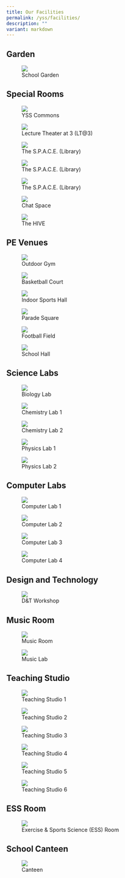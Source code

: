```yaml
---
title: Our Facilities
permalink: /yss/facilities/
description: ""
variant: markdown
---
```

## Garden

<figure><img src="/images/YSS/Garden.jpg"><figcaption>School Garden</figcaption></figure> 

## Special Rooms

<figure><img src="/images/YSS/YSS_Commons.jpg"><figcaption>YSS Commons</figcaption></figure>

<figure><img src="/images/YSS/LT@3.png"><figcaption>Lecture Theater at 3 (LT@3)</figcaption></figure> 

<figure><img src="/images/YSS/Library.png"><figcaption>The S.P.A.C.E. (Library)</figcaption></figure> 

<figure><img src="/images/IP/ICT/Photo_2-Online-Self-Directed-Learning.jpg"><figcaption>The S.P.A.C.E. (Library)</figcaption></figure> 

<figure><img src="/images/YSS/library1.jpeg"><figcaption>The S.P.A.C.E. (Library)</figcaption></figure> 

<figure><img src="/images/YSS/chat_space.png"><figcaption>Chat Space</figcaption></figure> 

<figure><img src="/images/YSS/the%20hive.jpeg"><figcaption>The HIVE</figcaption></figure> 
 

## PE Venues

<figure><img src="/images/YSS/Outdoor_Gym.jpg"><figcaption>Outdoor Gym</figcaption></figure>

<figure><img src="/images/YSS/basketball_court.jpeg"><figcaption>Basketball Court</figcaption></figure>

<figure><img src="/images/YSS/indoor%20sports%20hall.jpg"><figcaption>Indoor Sports Hall</figcaption></figure> 

<figure><img src="/images/YSS/paradesquare1.jpeg"><figcaption>Parade Square</figcaption></figure> 

<figure><img src="/images/YSS/football_field-2.jpg"><figcaption>Football Field</figcaption></figure>

<figure><img src="/images/YSS/SchoolHall.png"><figcaption>School Hall</figcaption></figure> 


## Science Labs

<figure><img src="/images/YSS/biolab-1.jpeg"><figcaption>Biology Lab</figcaption></figure> 

<figure><img src="/images/YSS/chem-lab-1.jpeg"><figcaption>Chemistry Lab 1</figcaption></figure> 

<figure><img src="/images/YSS/chem-lab-2.jpeg"><figcaption>Chemistry Lab 2</figcaption></figure> 

<figure><img src="/images/YSS/Phy_Lab-1.jpeg"><figcaption>Physics Lab 1</figcaption></figure> 

<figure><img src="/images/YSS/Phy_Lab-2.jpeg"><figcaption>Physics Lab 2</figcaption></figure> 

## Computer Labs

<figure><img src="/images/YSS/com%20lab%201.jpg"><figcaption>Computer Lab 1</figcaption></figure> 

<figure><img src="/images/YSS/comlab2.jpeg"><figcaption>Computer Lab 2</figcaption></figure> 

<figure><img src="/images/IP/ICT/Nearpod%20Training.jpeg"><figcaption>Computer Lab 3</figcaption></figure> 


<figure><img src="/images/YSS/com%20lab%204.jpg"><figcaption>Computer Lab 4</figcaption></figure> 

## Design and Technology

<figure><img src="/images/YSS/DnTWorkshop.jpeg"><figcaption>D&amp;T Workshop</figcaption></figure> 


## Music Room

<figure><img src="/images/YSS/Music_Room.jpg"><figcaption>Music Room</figcaption></figure>

<figure><img src="/images/YSS/musiclab.jpg"><figcaption>Music Lab</figcaption></figure> 

## Teaching Studio

<figure><img src="/images/YSS/sr1_room.jpeg"><figcaption>Teaching Studio 1</figcaption></figure>

<figure><img src="/images/YSS/sr2_room.jpeg"><figcaption>Teaching Studio 2</figcaption></figure>

<figure><img src="/images/YSS/sr3_room.jpeg"><figcaption>Teaching Studio 3</figcaption></figure>

<figure><img src="/images/YSS/TS4.jpg"><figcaption>Teaching Studio 4</figcaption></figure>

<figure><img src="/images/YSS/TS5.jpg"><figcaption>Teaching Studio 5</figcaption></figure>
	
<figure><img src="/images/YSS/innotechroom.jpeg"><figcaption>Teaching Studio 6</figcaption></figure>

## ESS Room
	
<figure><img src="/images/YSS/ess_room.jpeg"><figcaption>Exercise &amp; Sports Science (ESS) Room</figcaption></figure>



## School Canteen
<figure><img src="/images/YSS/canteen-1.png"><figcaption>Canteen</figcaption></figure>